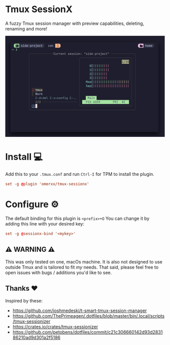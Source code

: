 # Tmux SessionX
A fuzzy Tmux session manager with preview capabilities, deleting, renaming and more!

![image](./img/sessionx.png)

# Install 💻
Add this to your `.tmux.conf` and run `Ctrl-I` for TPM to install the plugin.
```conf
set -g @plugin 'omerxx/tmux-sessionx'
```

# Configure ⚙️
The default binding for this plugin is `<prefix>+O`
You can change it by adding this line with your desired key:
```conf
set -g @sessionx-bind '<mykey>'
```


## ⚠️ WARNING ⚠️
This was only tested on one, macOs machine.
It is also not designed to use outside Tmux and is tailored to fit *my* needs.
That said, please feel free to open issues with bugs / additions you'd like to see.

## Thanks ❤️
Inspired by these:
- https://github.com/joshmedeski/t-smart-tmux-session-manager
- https://github.com/ThePrimeagen/.dotfiles/blob/master/bin/.local/scripts/tmux-sessionizer
- https://crates.io/crates/tmux-sessionizer
- https://github.com/petobens/dotfiles/commit/c21c306660142d93d283186210ad9d301a2f5186
